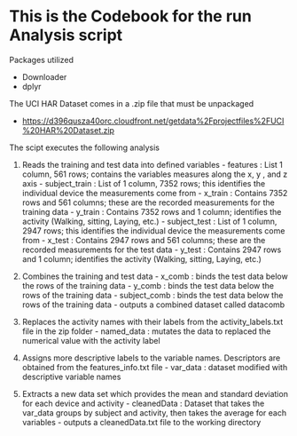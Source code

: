 # This is the Codebook for the run Analysis script

Packages utilized 
  - Downloader
  - dplyr

The UCI HAR Dataset comes in a .zip file that must be unpackaged
  - https://d396qusza40orc.cloudfront.net/getdata%2Fprojectfiles%2FUCI%20HAR%20Dataset.zip  

The scipt executes the following analysis
  1.  Reads the training and test data into defined variables 
    - features : List 1 column, 561 rows; contains the variables measures along the x, y , and z axis
    - subject_train : List of 1 column, 7352 rows; this identifies the individual device the measurements come from 
    - x_train : Contains 7352 rows and 561 columns; these are the recorded measurements for the training data
    - y_train : Contains 7352 rows and 1 column; identifies the activity (Walking, sitting, Laying, etc.) 
    - subject_test : List of 1 column, 2947 rows; this identifies the individual device the measurements come from 
    - x_test : Contains 2947 rows and 561 columns; these are the recorded measurements for the test data
    - y_test : Contains 2947 rows and 1 column; identifies the activity (Walking, sitting, Laying, etc.)
  
  2. Combines the training and test data
    - x_comb : binds the test data below the rows of the training data
    - y_comb : binds the test data below the rows of the training data
    - subject_comb : binds the test data below the rows of the training data
    - outputs a combined dataset called datacomb
  
  3. Replaces the activity names with their labels from the activity_labels.txt file in the zip folder
    - named_data : mutates the data to replaced the numerical value with the activity label
  
  4. Assigns more descriptive labels to the variable names. Descriptors are obtained from the features_info.txt file
    - var_data : dataset modified with descriptive variable names 
  
  5. Extracts a new data set which provides the mean and standard deviation for each device and activity
    - cleanedData : Dataset that takes the var_data groups by subject and activity, then takes the average for each variables
    - outputs a cleanedData.txt file to the working directory



